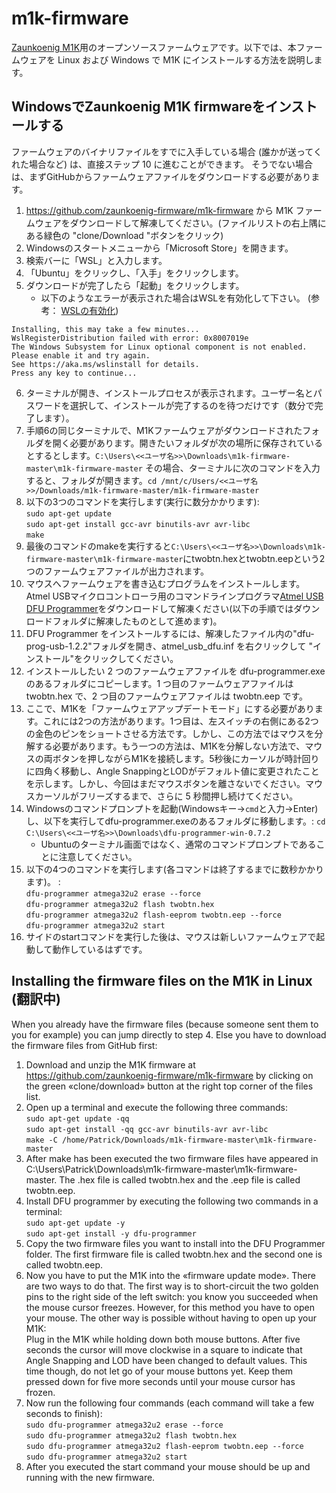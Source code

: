 # m1k-firmware

[Zaunkoenig M1K](https://zaunkoenig.co/)用のオープンソースファームウェアです。以下では、本ファームウェアを Linux および Windows で M1K にインストールする方法を説明します。

## WindowsでZaunkoenig M1K firmwareをインストールする
ファームウェアのバイナリファイルをすでに入手している場合 (誰かが送ってくれた場合など) は、直接ステップ 10 に進むことができます。
そうでない場合は、まずGitHubからファームウェアファイルをダウンロードする必要があります。
1. https://github.com/zaunkoenig-firmware/m1k-firmware から M1K ファームウェアをダウンロードして解凍してください。(ファイルリストの右上隅にある緑色の "clone/Download "ボタンをクリック)
2. Windowsのスタートメニューから「Microsoft Store」を開きます。
3. 検索バーに「WSL」と入力します。
4. 「Ubuntu」をクリックし、「入手」をクリックします。
5. ダウンロードが完了したら「起動」をクリックします。
    - 以下のようなエラーが表示された場合はWSLを有効化して下さい。
  (参考： [WSLの有効化](http://www.aise.ics.saitama-u.ac.jp/~gotoh/HowToEnableWSL.html))
  ```
  Installing, this may take a few minutes...
  WslRegisterDistribution failed with error: 0x8007019e
  The Windows Subsystem for Linux optional component is not enabled. Please enable it and try again.
  See https://aka.ms/wslinstall for details.
  Press any key to continue...
  ```
6. ターミナルが開き、インストールプロセスが表示されます。ユーザー名とパスワードを選択して、インストールが完了するのを待つだけです（数分で完了します）。
7. 手順6の同じターミナルで、M1Kファームウェアがダウンロードされたフォルダを開く必要があります。開きたいフォルダが次の場所に保存されているとするとします。`C:\Users\<<ユーザ名>>\Downloads\m1k-firmware-master\m1k-firmware-master` その場合、ターミナルに次のコマンドを入力すると、フォルダが開きます。`cd /mnt/c/Users/<<ユーザ名>>/Downloads/m1k-firmware-master/m1k-firmware-master`
8. 以下の3つのコマンドを実行します(実行に数分かかります):  
`sudo apt-get update`  
`sudo apt-get install gcc-avr binutils-avr avr-libc `  
`make`
9. 最後のコマンドのmakeを実行すると`C:\Users\<<ユーザ名>>\Downloads\m1k-firmware-master\m1k-firmware-master`にtwobtn.hexとtwobtn.eepという2つのファームウェアファイルが出力されます。
10. マウスへファームウェアを書き込むプログラムをインストールします。Atmel USBマイクロコントローラ用のコマンドラインプログラマ[Atmel USB DFU Programmer](https://sourceforge.net/projects/dfu-programmer/)をダウンロードして解凍ください(以下の手順ではダウンロードフォルダに解凍したものとして進めます)。
11. DFU Programmer をインストールするには、解凍したファイル内の"dfu-prog-usb-1.2.2"フォルダを開き、atmel_usb_dfu.inf を右クリックして "インストール"をクリックしてください。
12. インストールしたい 2 つのファームウェアファイルを dfu-programmer.exeのあるフォルダにコピーします。1 つ目のファームウェアファイルは twobtn.hex で、2 つ目のファームウェアファイルは twobtn.eep です。
13. ここで、M1Kを「ファームウェアアップデートモード」にする必要があります。これには2つの方法があります。1つ目は、左スイッチの右側にある2つの金色のピンをショートさせる方法です。しかし、この方法ではマウスを分解する必要があります。もう一つの方法は、M1Kを分解しない方法で、マウスの両ボタンを押しながらM1Kを接続します。5秒後にカーソルが時計回りに四角く移動し、Angle SnappingとLODがデフォルト値に変更されたことを示します。しかし、今回はまだマウスボタンを離さないでください。マウスカーソルがフリーズするまで、さらに 5 秒間押し続けてください。
14. Windowsのコマンドプロンプトを起動(Windowsキー→`cmd`と入力→Enter)し、以下を実行してdfu-programmer.exeのあるフォルダに移動します。: `cd C:\Users\<<ユーザ名>>\Downloads\dfu-programmer-win-0.7.2`
    - Ubuntuのターミナル画面ではなく、通常のコマンドプロンプトであることに注意してください。
15. 以下の4つのコマンドを実行します(各コマンドは終了するまでに数秒かかります)。 :  
`dfu-programmer atmega32u2 erase --force`  
`dfu-programmer atmega32u2 flash twobtn.hex`  
`dfu-programmer atmega32u2 flash-eeprom twobtn.eep --force`  
`dfu-programmer atmega32u2 start`
16. サイドのstartコマンドを実行した後は、マウスは新しいファームウェアで起動して動作しているはずです。

## Installing the firmware files on the M1K in Linux (翻訳中)
When you already have the firmware files (because someone sent them to you for example) you can jump directly to step 4. Else you have to download the firmware files from GitHub first:
1. Download and unzip the M1K firmware at https://github.com/zaunkoenig-firmware/m1k-firmware by clicking on the green «clone/download» button at the right top corner of the files list.
2. Open up a terminal and execute the following three commands:  
`sudo apt-get update -qq`  
`sudo apt-get install -qq gcc-avr binutils-avr avr-libc`  
`make -C /home/Patrick/Downloads/m1k-firmware-master\m1k-firmware-master`
3. After make has been executed the two firmware files have appeared in C:\Users\Patrick\Downloads\m1k-firmware-master\m1k-firmware-master. The .hex file is called twobtn.hex and the .eep file is called twobtn.eep.
4. Install DFU programmer by executing the following two commands in a terminal:  
`sudo apt-get update -y`  
`sudo apt-get install -y dfu-programmer`
5. Copy the two firmware files you want to install into the DFU Programmer folder. The first firmware file is called twobtn.hex and the second one is called twobtn.eep.
6. Now you have to put the M1K into the «firmware update mode». There are two ways to do that. The first way is to short-circuit the two golden pins to the right side of the left switch: you know you succeeded when the mouse cursor freezes. However, for this method you have to open your mouse. The other way is possible without having to open up your M1K:  
Plug in the M1K while holding down both mouse buttons. After five seconds the cursor will move clockwise in a square to indicate that Angle Snapping and LOD have been changed to default values. This time though, do not let go of your mouse buttons yet. Keep them pressed down for five more seconds until your mouse cursor has frozen.
7. Now run the following four commands (each command will take a few seconds to finish):  
`sudo dfu-programmer atmega32u2 erase --force`  
`sudo dfu-programmer atmega32u2 flash twobtn.hex`  
`sudo dfu-programmer atmega32u2 flash-eeprom twobtn.eep --force`  
`sudo dfu-programmer atmega32u2 start`
8. After you executed the start command your mouse should be up and running with the new firmware.
